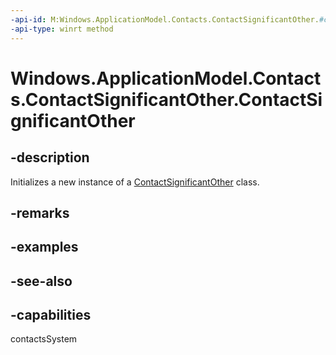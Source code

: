 ```yaml
---
-api-id: M:Windows.ApplicationModel.Contacts.ContactSignificantOther.#ctor
-api-type: winrt method
---
```


<!-- Method syntax
public ContactSignificantOther()
-->

# Windows.ApplicationModel.Contacts.ContactSignificantOther.ContactSignificantOther

## -description
Initializes a new instance of a [ContactSignificantOther](contactsignificantother.md) class.

## -remarks

## -examples

## -see-also

## -capabilities
contactsSystem
